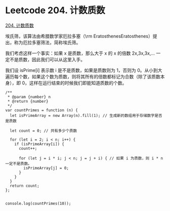 # Leetcode 204. 计数质数

[204. 计数质数](https://leetcode-cn.com/problems/he-bing-liang-ge-pai-xu-de-lian-biao-lcof/)


埃氏筛，该算法由希腊数学家厄拉多塞（\rm EratosthenesEratosthenes）提出，称为厄拉多塞筛法，简称埃氏筛。

我们考虑这样一个事实：如果 x 是质数，那么大于 x 的 x 的倍数 2x,3x,3x,… 一定不是质数，因此我们可以从这里入手。

我们设 isPrime[i] 表示数 i 是不是质数，如果是质数则为 1，否则为 0。从小到大遍历每个数，如果这个数为质数，则将其所有的倍数都标记为合数（除了该质数本身），即 0，这样在运行结束的时候我们即能知道质数的个数。


```
/**
 * @param {number} n
 * @return {number}
 */
var countPrimes = function (n) {
  let isPrimeArray = new Array(n).fill(1); // 生成新的数组用于存储数字是否是质数

  let count = 0; // 共有多少个质数

  for (let i = 2; i < n; i++) {
    if (isPrimeArray[i]) {
      count++;

      for (let j = i * i; j < n; j = j + i) { // 如果 i 为质数，则 i * n 一定不是质数。
        isPrimeArray[j] = 0;
      }
    }
  }
  return count;
};


console.log(countPrimes(10));
```